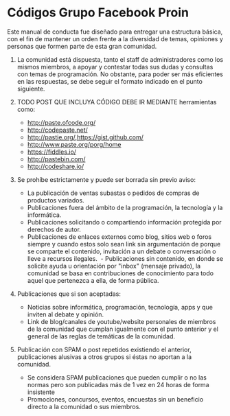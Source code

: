 Códigos Grupo Facebook Proin
============

Este manual de conducta fue diseñado para entregar una estructura básica, con el fin de mantener un orden frente a la diversidad de temas, opiniones y personas que formen parte de esta gran comunidad.

 1. La comunidad está dispuesta, tanto el staff de administradores como los mismos miembros, a apoyar y contestar todas sus dudas y consultas con temas de programación. No obstante, para poder ser más eficientes en las respuestas, se debe seguir el formato indicado en el punto siguiente.

 2.  TODO POST QUE INCLUYA CÓDIGO DEBE IR MEDIANTE herramientas como: 
 	 - http://paste.ofcode.org/
 	 - http://codepaste.net/
 	 - http://pastie.org/,https://gist.github.com/
	  - http://www.paste.org/porg/home
	  - https://fiddles.io/
	  - http://pastebin.com/
	  - http://codeshare.io/

 3.  Se prohíbe estrictamente y puede ser borrada sin previo aviso:
	  - La publicación de ventas subastas o pedidos de compras de productos variados.
 	 - Publicaciones fuera del ámbito de la programación, la tecnología y la informática.
	  -  Publicaciones solicitando o compartiendo información protegida por derechos de autor.
	  - Publicaciones de enlaces externos como blog, sitios web o foros siempre y cuando estos solo sean link sin argumentación de porque se comparte el contenido, invitación a un debate o conversación o lleve a recursos ilegales.
	  - Publicaciones sin contenido, en donde se solicite ayuda u orientación por "inbox" (mensaje privado), la comunidad se basa en contribuciones de conocimiento para todo aquel que pertenezca a ella, de forma pública.

 4.  Publicaciones que si son aceptadas:
	 - Noticias sobre informática, programación, tecnología, apps y que inviten al debate y opinión.
	 - Link de blog/canales de youtube/website personales de miembros de la comunidad que cumplan igualmente con el punto anterior y el general de las reglas de temáticas de la comunidad.
	 
 5.  Publicación con SPAM o post repetidos existiendo el anterior, publicaciones alusivas a otros grupos si éstas no aportan a la comunidad.
	 - Se considera SPAM publicaciones que pueden cumplir o no las normas pero son publicadas más de 1 vez en 24 horas de forma insistente
	 - Promociones, concursos, eventos, encuestas sin un beneficio directo a la comunidad o sus miembros.



